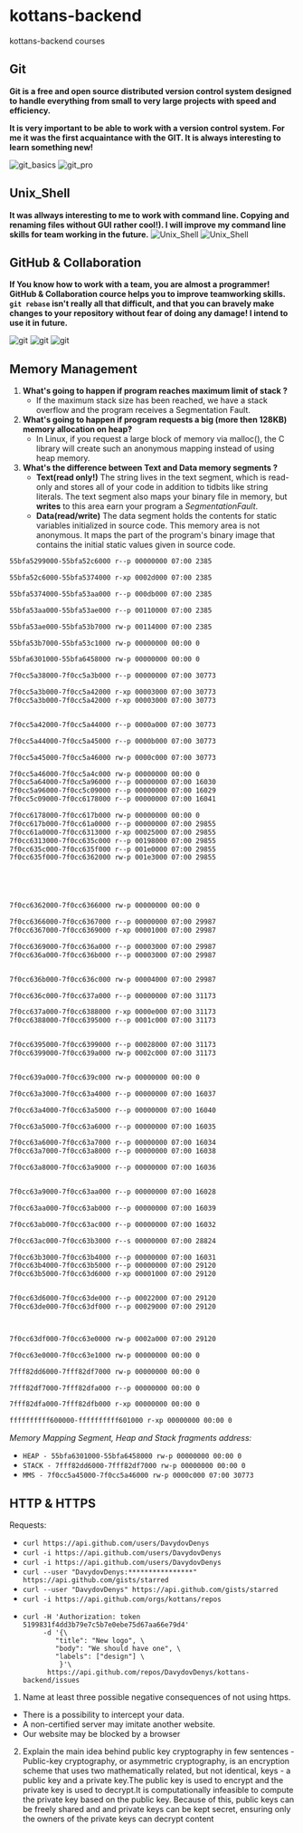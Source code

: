 # kottans-backend
kottans-backend courses
## Git
**Git is a free and open source distributed version control system designed to handle everything from small to very large projects with speed and efficiency.**

**It is very important to be able to work with a version control system. For me it was the first acquaintance with the GIT. It is always interesting to learn something new!**

![git_basics](task_git/Git_basics.jpg) 
![git_pro](task_git/git_pro.jpg)

## Unix_Shell
**It was allways interesting to me to work with command line. Copying and renaming files without GUI rather cool!). I will improve my command line skills for team working in the future.**
![Unix_Shell](task_unix_shell/command_line.jpg)
![Unix_Shell](task_unix_shell/linux_survival.jpg)

## GitHub & Collaboration
**If You know how to work with a team, you are almost a programmer! GitHub & Collaboration cource helps you to improve teamworking skills.
`git rebase` isn't really all that difficult, and that you can bravely make changes to your repository without fear of doing any damage!
I intend to use it in future.**

![git](task_git_collaboration/GitHub_Collaboration_1.jpg)
![git](task_git_collaboration/GitHub_Collaboration_2.jpg)
![git](task_git_collaboration/GitHub_Collaboration_3.jpg)

## Memory Management
1. **What's going to happen if program reaches maximum limit of stack ?** 
   - If the maximum stack size has been reached, we have a stack overflow and the program receives a Segmentation Fault.
2. **What's going to happen if program requests a big (more then 128KB) memory allocation on heap?**
   - In Linux, if you request a large block of memory via malloc(), the C library will create such an anonymous mapping instead of using heap memory.
3. **What's the difference between Text and Data memory segments ?**
   - **Text(read only!)** The string lives in the text segment, which is read-only and stores all of your code in addition to tidbits like string literals. The text segment also maps your binary file in memory, but **writes** to this area earn your program a *SegmentationFault*.
   -  **Data(read/write)** The data segment holds the contents for static variables initialized in source code. This memory area is not anonymous. It maps the part of the program's binary image that contains the initial static values given in source code.
```md
55bfa5299000-55bfa52c6000 r--p 00000000 07:00 2385                       /usr/bin/bash

55bfa52c6000-55bfa5374000 r-xp 0002d000 07:00 2385                       /usr/bin/bash

55bfa5374000-55bfa53aa000 r--p 000db000 07:00 2385                       /usr/bin/bash

55bfa53aa000-55bfa53ae000 r--p 00110000 07:00 2385                       /usr/bin/bash

55bfa53ae000-55bfa53b7000 rw-p 00114000 07:00 2385                       /usr/bin/bash

55bfa53b7000-55bfa53c1000 rw-p 00000000 00:00 0

55bfa6301000-55bfa6458000 rw-p 00000000 00:00 0                          [heap]

7f0cc5a38000-7f0cc5a3b000 r--p 00000000 07:00 30773                      /usr/lib/x86_64-linux-gnu/libnss_files-2.29.so

7f0cc5a3b000-7f0cc5a42000 r-xp 00003000 07:00 30773                      /usr/lib/x86_64-linux-gnu/libnss_files-2.29.so
7f0cc5a3b000-7f0cc5a42000 r-xp 00003000 07:00 30773                      /usr/lib/x86_64-linux-gnu/libnss_files-2.29.so


7f0cc5a42000-7f0cc5a44000 r--p 0000a000 07:00 30773                      /usr/lib/x86_64-linux-gnu/libnss_files-2.29.so

7f0cc5a44000-7f0cc5a45000 r--p 0000b000 07:00 30773                      /usr/lib/x86_64-linux-gnu/libnss_files-2.29.so

7f0cc5a45000-7f0cc5a46000 rw-p 0000c000 07:00 30773                      /usr/lib/x86_64-linux-gnu/libnss_files-2.29.so

7f0cc5a46000-7f0cc5a4c000 rw-p 00000000 00:00 0
7f0cc5a64000-7f0cc5a96000 r--p 00000000 07:00 16030                      /usr/lib/locale/C.UTF-8/LC_CTYPE
7f0cc5a96000-7f0cc5c09000 r--p 00000000 07:00 16029                      /usr/lib/locale/C.UTF-8/LC_COLLATE
7f0cc5c09000-7f0cc6178000 r--p 00000000 07:00 16041                      /usr/lib/locale/locale-archive

7f0cc6178000-7f0cc617b000 rw-p 00000000 00:00 0
7f0cc617b000-7f0cc61a0000 r--p 00000000 07:00 29855                      /usr/lib/x86_64-linux-gnu/libc-2.29.so
7f0cc61a0000-7f0cc6313000 r-xp 00025000 07:00 29855                      /usr/lib/x86_64-linux-gnu/libc-2.29.so
7f0cc6313000-7f0cc635c000 r--p 00198000 07:00 29855                      /usr/lib/x86_64-linux-gnu/libc-2.29.so
7f0cc635c000-7f0cc635f000 r--p 001e0000 07:00 29855                      /usr/lib/x86_64-linux-gnu/libc-2.29.so
7f0cc635f000-7f0cc6362000 rw-p 001e3000 07:00 29855                      /usr/lib/x86_64-linux-gnu/libc-2.29.so





7f0cc6362000-7f0cc6366000 rw-p 00000000 00:00 0

7f0cc6366000-7f0cc6367000 r--p 00000000 07:00 29987                      /usr/lib/x86_64-linux-gnu/libdl-2.29.so
7f0cc6367000-7f0cc6369000 r-xp 00001000 07:00 29987                      /usr/lib/x86_64-linux-gnu/libdl-2.29.so

7f0cc6369000-7f0cc636a000 r--p 00003000 07:00 29987                      /usr/lib/x86_64-linux-gnu/libdl-2.29.so
7f0cc636a000-7f0cc636b000 r--p 00003000 07:00 29987                      /usr/lib/x86_64-linux-gnu/libdl-2.29.so


7f0cc636b000-7f0cc636c000 rw-p 00004000 07:00 29987                      /usr/lib/x86_64-linux-gnu/libdl-2.29.so

7f0cc636c000-7f0cc637a000 r--p 00000000 07:00 31173                      /usr/lib/x86_64-linux-gnu/libtinfo.so.6.1

7f0cc637a000-7f0cc6388000 r-xp 0000e000 07:00 31173                      /usr/lib/x86_64-linux-gnu/libtinfo.so.6.1
7f0cc6388000-7f0cc6395000 r--p 0001c000 07:00 31173                      /usr/lib/x86_64-linux-gnu/libtinfo.so.6.1


7f0cc6395000-7f0cc6399000 r--p 00028000 07:00 31173                      /usr/lib/x86_64-linux-gnu/libtinfo.so.6.1
7f0cc6399000-7f0cc639a000 rw-p 0002c000 07:00 31173                      /usr/lib/x86_64-linux-gnu/libtinfo.so.6.1


7f0cc639a000-7f0cc639c000 rw-p 00000000 00:00 0 

7f0cc63a3000-7f0cc63a4000 r--p 00000000 07:00 16037                      /usr/lib/locale/C.UTF-8/LC_NUMERIC

7f0cc63a4000-7f0cc63a5000 r--p 00000000 07:00 16040                      /usr/lib/locale/C.UTF-8/LC_TIME

7f0cc63a5000-7f0cc63a6000 r--p 00000000 07:00 16035                      /usr/lib/locale/C.UTF-8/LC_MONETARY

7f0cc63a6000-7f0cc63a7000 r--p 00000000 07:00 16034                      /usr/lib/locale/C.UTF-8/LC_MESSAGES/SYS_LC_MESSAGES
7f0cc63a7000-7f0cc63a8000 r--p 00000000 07:00 16038                      /usr/lib/locale/C.UTF-8/LC_PAPER

7f0cc63a8000-7f0cc63a9000 r--p 00000000 07:00 16036                      /usr/lib/locale/C.UTF-8/LC_NAME


7f0cc63a9000-7f0cc63aa000 r--p 00000000 07:00 16028                      /usr/lib/locale/C.UTF-8/LC_ADDRESS

7f0cc63aa000-7f0cc63ab000 r--p 00000000 07:00 16039                      /usr/lib/locale/C.UTF-8/LC_TELEPHONE

7f0cc63ab000-7f0cc63ac000 r--p 00000000 07:00 16032                      /usr/lib/locale/C.UTF-8/LC_MEASUREMENT

7f0cc63ac000-7f0cc63b3000 r--s 00000000 07:00 28824                      /usr/lib/x86_64-linux-gnu/gconv/gconv-modules.cache

7f0cc63b3000-7f0cc63b4000 r--p 00000000 07:00 16031                      /usr/lib/locale/C.UTF-8/LC_IDENTIFICATION
7f0cc63b4000-7f0cc63b5000 r--p 00000000 07:00 29120                      /usr/lib/x86_64-linux-gnu/ld-2.29.so
7f0cc63b5000-7f0cc63d6000 r-xp 00001000 07:00 29120                      /usr/lib/x86_64-linux-gnu/ld-2.29.so


7f0cc63d6000-7f0cc63de000 r--p 00022000 07:00 29120                      /usr/lib/x86_64-linux-gnu/ld-2.29.so
7f0cc63de000-7f0cc63df000 r--p 00029000 07:00 29120                      /usr/lib/x86_64-linux-gnu/ld-2.29.so



7f0cc63df000-7f0cc63e0000 rw-p 0002a000 07:00 29120                      /usr/lib/x86_64-linux-gnu/ld-2.29.so

7f0cc63e0000-7f0cc63e1000 rw-p 00000000 00:00 0 

7fff82dd6000-7fff82df7000 rw-p 00000000 00:00 0                          [stack]

7fff82df7000-7fff82dfa000 r--p 00000000 00:00 0                          [vvar]

7fff82dfa000-7fff82dfb000 r-xp 00000000 00:00 0                          [vdso]

ffffffffff600000-ffffffffff601000 r-xp 00000000 00:00 0                  [vsyscall]
```
*Memory Mapping Segment, Heap and Stack fragments address:*
- `HEAP - 55bfa6301000-55bfa6458000 rw-p 00000000 00:00 0`
- `STACK - 7fff82dd6000-7fff82df7000 rw-p 00000000 00:00 0`
- `MMS - 7f0cc5a45000-7f0cc5a46000 rw-p 0000c000 07:00 30773`

## HTTP & HTTPS
Requests:
- `curl https://api.github.com/users/DavydovDenys`
- `curl -i https://api.github.com/users/DavydovDenys`
- `curl -i https://api.github.com/users/DavydovDenys`
- `curl --user "DavydovDenys:****************" https://api.github.com/gists/starred`
- `curl --user "DavydovDenys" https://api.github.com/gists/starred`
- `curl -i https://api.github.com/orgs/kottans/repos`
- ```
  curl -H 'Authorization: token 5199831f4dd3b79e7c5b7e0ebe75d67aa66e79d4'
       -d '{\ 
          "title": "New logo", \
          "body": "We should have one", \
          "labels": ["design"] \
           }'\
        https://api.github.com/repos/DavydovDenys/kottans-backend/issues
  ```
1. Name at least three possible negative consequences of not using https.
- There is a possibility to intercept your data.
- A non-certified server may imitate another website.
- Our website may be blocked by a browser
2. Explain the main idea behind public key cryptography in few sentences
-Public-key cryptography, or asymmetric cryptography, is an encryption scheme that uses two mathematically related, but not identical, keys - a public key and a private key.The public key is used to encrypt and the private key is used to decrypt.It is computationally infeasible to compute the private key based on the public key. Because of this, public keys can be freely shared and and private keys can be kept secret, ensuring only the owners of the private keys can decrypt content
